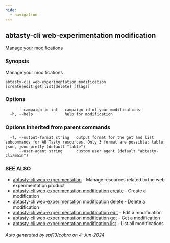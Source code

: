 ```yaml
---
hide:
  - navigation
---
```

## abtasty-cli web-experimentation modification

Manage your modifications

### Synopsis

Manage your modifications

```
abtasty-cli web-experimentation modification [create|edit|get|list|delete] [flags]
```

### Options

```
      --campaign-id int   campaign id of your modifications
  -h, --help              help for modification
```

### Options inherited from parent commands

```
  -f, --output-format string   output format for the get and list subcommands for AB Tasty resources. Only 3 format are possible: table, json, json-pretty (default "table")
      --user-agent string      custom user agent (default "abtasty-cli/main")
```

### SEE ALSO

* [abtasty-cli web-experimentation](abtasty-cli_web-experimentation.md)	 - Manage resources related to the web experimentation product
* [abtasty-cli web-experimentation modification create](abtasty-cli_web-experimentation_modification_create.md)	 - Create a modification
* [abtasty-cli web-experimentation modification delete](abtasty-cli_web-experimentation_modification_delete.md)	 - Delete a modification
* [abtasty-cli web-experimentation modification edit](abtasty-cli_web-experimentation_modification_edit.md)	 - Edit a modification
* [abtasty-cli web-experimentation modification get](abtasty-cli_web-experimentation_modification_get.md)	 - Get a modification
* [abtasty-cli web-experimentation modification list](abtasty-cli_web-experimentation_modification_list.md)	 - List all modifications

###### Auto generated by spf13/cobra on 4-Jun-2024
